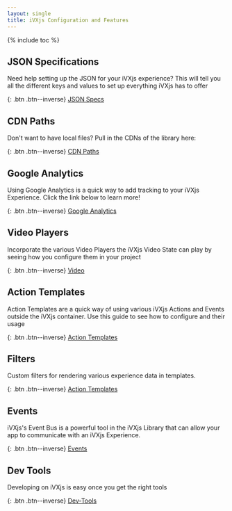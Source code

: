 ```yaml
---
layout: single
title: iVXjs Configuration and Features
---
```


{% include toc %}

## JSON Specifications

Need help setting up the JSON for your iVXjs experience? This will 
tell you all the different keys and values to set up everything
iVXjs has to offer

{: .btn .btn--inverse}
[JSON Specs](https://influencetech.github.io/ivx-js/developer/configuration.json-specs)

## CDN Paths 

Don't want to have local files? Pull in the CDNs of the library here:

{: .btn .btn--inverse}
[CDN Paths](https://influencetech.github.io/ivx-js/developer/configuration.cdn-paths)

## Google Analytics

Using Google Analytics is a quick way to add tracking to your iVXjs Experience.
Click the link below to learn more!

{: .btn .btn--inverse}
[Google Analytics](https://influencetech.github.io/ivx-js/developer/usage.google-analytics)

## Video Players

Incorporate the various Video Players the iVXjs Video State 
can play by seeing how you configure them in your project

{: .btn .btn--inverse}
[Video](https://influencetech.github.io/ivx-js/developer/configuration.video)

## Action Templates

Action Templates are a quick way of using various iVXjs
Actions and Events outside the iVXjs container. Use this 
guide to see how to configure and their usage

{: .btn .btn--inverse}
[Action Templates](https://influencetech.github.io/ivx-js/developer/usage.action-templates)

## Filters

Custom filters for rendering various experience data in templates.

{: .btn .btn--inverse}
[Action Templates](https://influencetech.github.io/ivx-js/developer/usage.filters)

## Events

iVXjs's Event Bus is a powerful tool in the iVXjs Library that
can allow your app to communicate with an iVXjs Experience.

{: .btn .btn--inverse}
[Events](https://influencetech.github.io/ivx-js/developer/usage.events)

## Dev Tools 
Developing on iVXjs is easy once you get the right tools

{: .btn .btn--inverse}
[Dev-Tools](https://influencetech.github.io/ivx-js/developer/configuration.dev-tools)